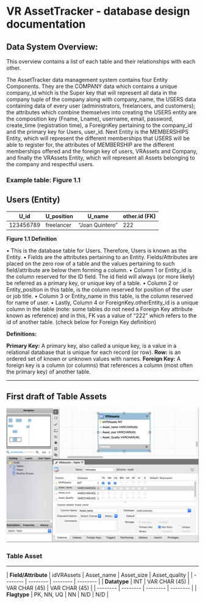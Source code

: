 # VR AssetTracker - database design documentation

## Data System Overview:
  This overview contains a list of each table and their relationships with each other.

The AssetTracker data management system contains four Entity Components.  They are the COMPANY data which contains a unique company_id which is the Super key that will represent all data in the company tuple of the company along with company_name, the USERS data containing data of every user (administrators, freelancers, and customers); the attributes which combine themselves into creating the USERS entity are the composition key (Fname, Lname), username, email, password, create_time (registration time), a ForeignKey pertaining to the company_id and the primary key for Users, user_id. Next Entity is the MEMBERSHIPS Entity, which will represent the different memberships that USERS will be able to register for, the attributes of MEMBERSHIP are the different memberships offered and the foreign key of users, VRAssets and Company, and finally the VRAssets Entity, which will represent all Assets belonging to the company and respectful users. 


### Example table: Figure 1.1

  Users (Entity) 
  ---
  | U_id | U_position | U_name | other.id (FK) |
  | -------- | -------- | -------- | -------- |
  | 123456789   | freelancer   | “Joan Quintero”  |  222  | 


**Figure 1.1 Definition**

•	This is the database table for Users. Therefore, Users is known as the Entity.
•	Fields are the attributes pertaining to an Entity. Fields/Attributes are placed on the zero row of a table and the values pertaining to such field/attribute are below them forming a column.
•	Column 1 or Entity_id is the column reserved for the ID field. The id field will always (or more likely) be referred as a primary key, or unique key of a table. 
•	Column 2 or Entity_position in this table, is the column reserved for position of the user or job title.
•	Column 3 or Entity_name in this table, is the column reserved for name of user.
•	Lastly, Column 4 or ForeignKey.otherEntity_id is a unique column in the table (note: some tables do not need a Foreign Key attribute known as reference) and in this, FK vas a value of “222” which refers to the id of another table. (check below for Foreign Key definition)

**Definitions:**

**Primary Key:** A primary key, also called a unique key, is a value in a relational database that is unique for each record (or row).
**Row:** is an ordered set of known or unknown values with names.
**Foreign Key:** A foreign key is a column (or columns) that references a column (most often the primary key) of another table. 
 
---
## First draft of Table Assets
![Image of Table_Assets](https://github.com/AmadoSuarez/AssetTracker/blob/database_joan/Table_assets.png)

### Table Asset
---
| **Field/Attribute** | idVRAssets | Asset_name | Asset_size | Asset_quality |
| -------- | -------- | -------- | -------- |
| **Datatype** | INT | VAR CHAR (45) | VAR CHAR (45) | VAR CHAR (45) |
| -------- | -------- | -------- | -------- |
| **Flagtype** | PK, NN, UQ | NN | N/D | N/D |

